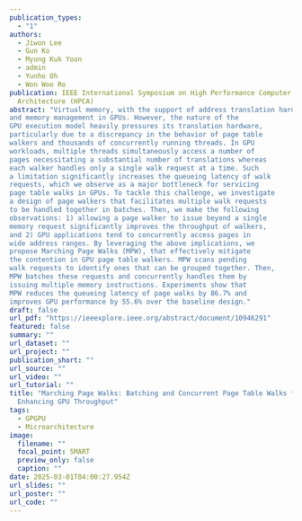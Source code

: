 ```yaml
---
publication_types:
  - "1"
authors:
  - Jiwon Lee
  - Gun Ko
  - Myung Kuk Yoon
  - admin
  - Yunho Oh
  - Won Woo Ro
publication: IEEE International Symposium on High Performance Computer
  Architecture (HPCA)
abstract: "Virtual memory, with the support of address translation hardware, is a key technique in expanding programmability
and memory management in GPUs. However, the nature of the
GPU execution model heavily pressures its translation hardware,
particularly due to a discrepancy in the behavior of page table
walkers and thousands of concurrently running threads. In GPU
workloads, multiple threads simultaneously access a number of
pages necessitating a substantial number of translations whereas
each walker handles only a single walk request at a time. Such
a limitation significantly increases the queueing latency of walk
requests, which we observe as a major bottleneck for servicing
page table walks in GPUs. To tackle this challenge, we investigate
a design of page walkers that facilitates multiple walk requests
to be handled together in batches. Then, we make the following
observations: 1) allowing a page walker to issue beyond a single
memory request significantly improves the throughput of walkers,
and 2) GPU applications tend to concurrently access pages in
wide address ranges. By leveraging the above implications, we
propose Marching Page Walks (MPW), that effectively mitigate
the contention in GPU page table walkers. MPW scans pending
walk requests to identify ones that can be grouped together. Then,
MPW batches these requests and concurrently handles them by
issuing multiple memory instructions. Experiments show that
MPW reduces the queueing latency of page walks by 86.7% and
improves GPU performance by 55.6% over the baseline design."
draft: false
url_pdf: "https://ieeexplore.ieee.org/abstract/document/10946291"
featured: false
summary: ""
url_dataset: ""
url_project: ""
publication_short: ""
url_source: ""
url_video: ""
url_tutorial: ""
title: "Marching Page Walks: Batching and Concurrent Page Table Walks for
  Enhancing GPU Throughput"
tags:
  - GPGPU
  - Microarchitecture
image:
  filename: ""
  focal_point: SMART
  preview_only: false
  caption: ""
date: 2025-03-01T04:00:27.954Z
url_slides: ""
url_poster: ""
url_code: ""
---
```

